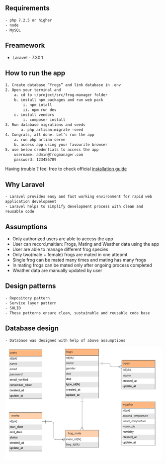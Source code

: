 ## Requirements
    - php 7.2.5 or higher
	- node
	- MySQL
	
## Freamework
 - Laravel - 7.30.1
 
## How to run the app
	1. Create database “frogs” and link database in .env
	2. Open your terminal and
		a. cd to ~/project/src/frog-manager folder
		b. install npm packages and run web pack
			i. npm intall
			ii. npm run dev
		c. install vendors
			i. composer install
	3. Run database migrations and seeds
           a. php artisan:migrate –seed
	4. Congrats, all done. Let’s run the app 
		a. run php artian serve
		b. access app using your favourite browser
	5. use below credentials to access the app
		username: admin@frogmanager.com
		password: 123456789
		
Having trouble ? feel free to check official [installation guide](https://laravel.com/docs/8.x/installation)
		
## Why Laravel
	- Laravel provides easy and fast working environment for rapid web application development
	- Laravel helps to simplify development process with clean and reusable code

## Assumptions
   - Only authorized users are able to access the app
   - User can record,maitian: Frogs, Mating and Weather data using the app
   - User are able to manage different frog species 
   - Only two(male + female) frogs are mated in one attepmt
   - Single frog can be mated many times and mating has many frogs 
   - In mating frogs can be mated only after ongoing process completed 
   - Weather data are manually updated by user

## Design patterns
	- Repository pattern
	- Service layer pattern
	- SOLID
	- These patterns ensure clean, sustainable and reusable code base

## Database design 
	- Database was designed with help of above assumptions
![picture](db.png)

